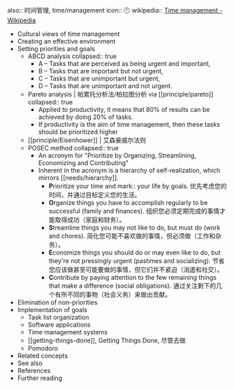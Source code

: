also:: 时间管理, time/management
icon:: 🕛
wikipedia:: [Time management - Wikipedia](https://en.wikipedia.org/wiki/Time_management)

- Cultural views of time management
- Creating an effective environment
- Setting priorities and goals
  - ABCD analysis
    collapsed:: true
    - A – Tasks that are perceived as being urgent and important,
    - B – Tasks that are important but not urgent,
    - C – Tasks that are unimportant but urgent,
    - D – Tasks that are unimportant and not urgent.
  - Pareto analysis | 帕累托分析法/柏拉图分析 via [[principle/pareto]]
    collapsed:: true
    - Applied to productivity, it means that 80% of results can be achieved by doing 20% of tasks.
    - If productivity is the aim of time management, then these tasks should be prioritized higher
  - [[principle/Eisenhower]] | 艾森豪威尔法则
  - POSEC method
    collapsed:: true
    - An acronym for "Prioritize by Organizing, Streamlining, Economizing and Contributing"
    - Inherent in the acronym is a hierarchy of self-realization, which mirrors [[needs/hierarchy]].
      - **P**rioritize your time and mark::  your life by goals.
        优先考虑您的时间，并通过目标定义您的生活。
      - **O**rganize things you have to accomplish regularly to be successful (family and finances).
        组织您必须定期完成的事情才能取得成功（家庭和财务）。
      - **S**treamline things you may not like to do, but must do (work and chores).
        简化您可能不喜欢做的事情，但必须做（工作和杂务）。
      - **E**conomize things you should do or may even like to do, but they're not pressingly urgent (pastimes and socializing).
        节省您应该做甚至可能要做的事情，但它们并不紧迫（消遣和社交）。
      - **C**ontribute by paying attention to the few remaining things that make a difference (social obligations).
        通过关注剩下的几个有所不同的事物（社会义务）来做出贡献。
- Elimination of non-priorities
- Implementation of goals
  - Task list organization
  - Software applications
  - Time management systems
  - [[getting-things-done]], Getting Things Done, 尽管去做
  - Pomodoro
- Related concepts
- See also
- References
- Further reading